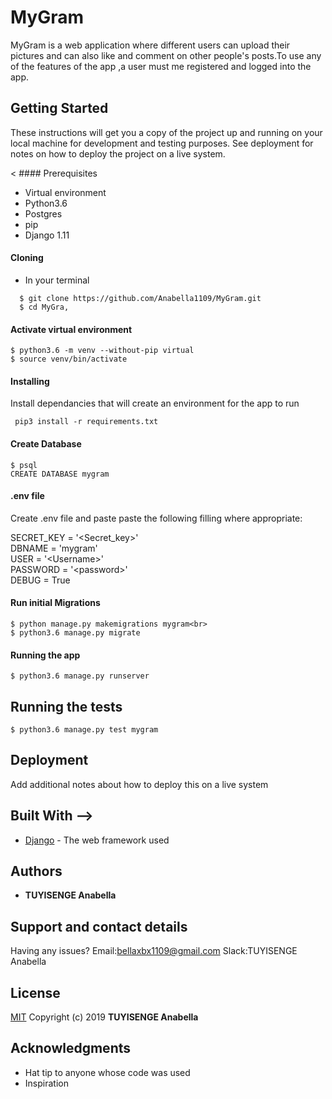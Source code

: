 # MyGram

MyGram is a web application where different users can upload their pictures and can also like  and comment on other people's posts.To use any of the features of the app ,a user must me registered and logged into the app.
## Getting Started

These instructions will get you a copy of the project up and running on your local machine for development and testing purposes. See deployment for notes on how to deploy the project on a live system. 

< #### Prerequisites

* Virtual environment
* Python3.6
* Postgres
* pip
* Django 1.11

#### Cloning
 * In your terminal<br>
 ```
   $ git clone https://github.com/Anabella1109/MyGram.git
   $ cd MyGra,
```

#### Activate virtual environment

```
$ python3.6 -m venv --without-pip virtual 
$ source venv/bin/activate
``` 

 #### Installing

Install dependancies that will create an environment for the app to run
```
 pip3 install -r requirements.txt
 ```
#### Create Database
```
$ psql
CREATE DATABASE mygram
```
#### .env file
Create .env file and paste paste the following filling where appropriate:

SECRET_KEY = '<Secret_key>'<br>
DBNAME = 'mygram'<br>
USER = '&lt;Username&gt;'<br>
PASSWORD = '&lt;password&gt;'<br>
DEBUG = True 

 #### Run initial Migrations
```
$ python manage.py makemigrations mygram<br>
$ python3.6 manage.py migrate
```

#### Running the app
```
$ python3.6 manage.py runserver
```

## Running the tests

```
$ python3.6 manage.py test mygram
```



## Deployment

Add additional notes about how to deploy this on a live system

## Built With -->

* [Django](http://www.dropwizard.io/1.0.2/docs/) - The web framework used
<!-- * [Maven](https://maven.apache.org/) - Dependency Management -->
<!-- * [ROME](https://rometools.github.io/rome/) - Used to generate RSS Feeds -->

 <!--## Contributing

Please read [CONTRIBUTING.md](https://gist.github.com/PurpleBooth/b24679402957c63ec426) for details on our code of conduct, and the process for submitting pull requests to us. -->

<!-- ## Versioning

We use [SemVer](http://semver.org/) for versioning. For the versions available, see the [tags on this repository](https://github.com/your/project/tags).  -->

## Authors

* **TUYISENGE Anabella** 

## Support and contact details

Having any issues?
Email:bellaxbx1109@gmail.com
Slack:TUYISENGE Anabella


<!-- See also the list of [contributors](https://github.com/your/project/contributors) who participated in this project. -->

## License


[MIT](https://choosealicense.com/licenses/mit/)
Copyright (c) 2019 **TUYISENGE Anabella**


## Acknowledgments

* Hat tip to anyone whose code was used
* Inspiration
 
